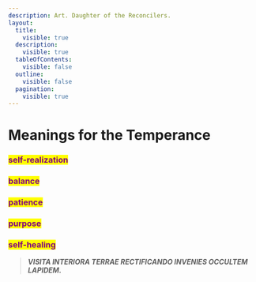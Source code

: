 ```yaml
---
description: Art. Daughter of the Reconcilers.
layout:
  title:
    visible: true
  description:
    visible: true
  tableOfContents:
    visible: false
  outline:
    visible: false
  pagination:
    visible: true
---
```


# Meanings for the Temperance

### <mark style="color:purple;">self-realization</mark>&#x20;

### <mark style="color:purple;">balance</mark>&#x20;

### <mark style="color:purple;">patience</mark>&#x20;

### <mark style="color:purple;">purpose</mark>&#x20;

### <mark style="color:purple;">self-healing</mark>&#x20;



> _**VISITA INTERIORA TERRAE RECTIFICANDO INVENIES OCCULTEM LAPIDEM.**_
